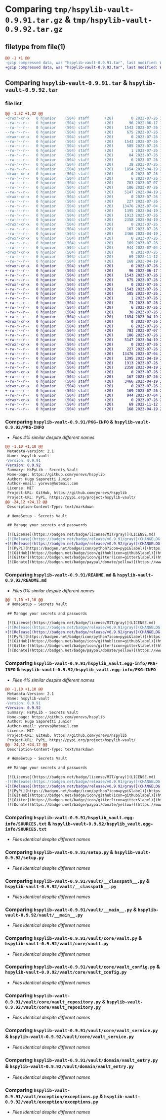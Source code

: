 # Comparing `tmp/hspylib-vault-0.9.91.tar.gz` & `tmp/hspylib-vault-0.9.92.tar.gz`

## filetype from file(1)

```diff
@@ -1 +1 @@
-gzip compressed data, was "hspylib-vault-0.9.91.tar", last modified: Wed Jul 26 18:37:29 2023, max compression
+gzip compressed data, was "hspylib-vault-0.9.92.tar", last modified: Wed Jul 26 22:07:55 2023, max compression
```

## Comparing `hspylib-vault-0.9.91.tar` & `hspylib-vault-0.9.92.tar`

### file list

```diff
@@ -1,32 +1,32 @@
-drwxr-xr-x   0 hjunior    (504) staff       (20)        0 2023-07-26 18:37:29.505462 hspylib-vault-0.9.91/
--rw-r--r--   0 hjunior    (504) staff       (20)       96 2022-06-17 15:16:57.000000 hspylib-vault-0.9.91/MANIFEST.in
--rw-r--r--   0 hjunior    (504) staff       (20)     1543 2023-07-26 18:37:29.504345 hspylib-vault-0.9.91/PKG-INFO
--rw-r--r--   0 hjunior    (504) staff       (20)      675 2023-07-26 18:37:28.000000 hspylib-vault-0.9.91/README.md
-drwxr-xr-x   0 hjunior    (504) staff       (20)        0 2023-07-26 18:37:29.419752 hspylib-vault-0.9.91/hspylib_vault.egg-info/
--rw-r--r--   0 hjunior    (504) staff       (20)     1543 2023-07-26 18:37:29.000000 hspylib-vault-0.9.91/hspylib_vault.egg-info/PKG-INFO
--rw-r--r--   0 hjunior    (504) staff       (20)      585 2023-07-26 18:37:29.000000 hspylib-vault-0.9.91/hspylib_vault.egg-info/SOURCES.txt
--rw-r--r--   0 hjunior    (504) staff       (20)        1 2023-07-26 18:37:29.000000 hspylib-vault-0.9.91/hspylib_vault.egg-info/dependency_links.txt
--rw-r--r--   0 hjunior    (504) staff       (20)       84 2023-07-26 18:37:29.000000 hspylib-vault-0.9.91/hspylib_vault.egg-info/requires.txt
--rw-r--r--   0 hjunior    (504) staff       (20)        6 2023-07-26 18:37:29.000000 hspylib-vault-0.9.91/hspylib_vault.egg-info/top_level.txt
--rw-r--r--   0 hjunior    (504) staff       (20)       38 2023-07-26 18:37:29.505653 hspylib-vault-0.9.91/setup.cfg
--rw-r--r--   0 hjunior    (504) staff       (20)     1854 2023-04-19 22:13:51.000000 hspylib-vault-0.9.91/setup.py
-drwxr-xr-x   0 hjunior    (504) staff       (20)        0 2023-07-26 18:37:29.432364 hspylib-vault-0.9.91/vault/
--rw-r--r--   0 hjunior    (504) staff       (20)        6 2023-07-26 18:37:28.000000 hspylib-vault-0.9.91/vault/.version
--rw-r--r--   0 hjunior    (504) staff       (20)      783 2023-07-07 16:00:13.000000 hspylib-vault-0.9.91/vault/__classpath__.py
--rw-r--r--   0 hjunior    (504) staff       (20)      186 2023-07-26 18:37:28.000000 hspylib-vault-0.9.91/vault/__init__.py
--rw-r--r--   0 hjunior    (504) staff       (20)     5147 2023-04-19 22:13:51.000000 hspylib-vault-0.9.91/vault/__main__.py
-drwxr-xr-x   0 hjunior    (504) staff       (20)        0 2023-07-26 18:37:29.445901 hspylib-vault-0.9.91/vault/core/
--rw-r--r--   0 hjunior    (504) staff       (20)      227 2023-07-26 18:37:28.000000 hspylib-vault-0.9.91/vault/core/__init__.py
--rw-r--r--   0 hjunior    (504) staff       (20)    13476 2023-07-04 21:35:30.000000 hspylib-vault-0.9.91/vault/core/vault.py
--rw-r--r--   0 hjunior    (504) staff       (20)     1395 2023-04-19 22:18:03.000000 hspylib-vault-0.9.91/vault/core/vault_config.py
--rw-r--r--   0 hjunior    (504) staff       (20)     1913 2023-07-26 18:11:37.000000 hspylib-vault-0.9.91/vault/core/vault_repository.py
--rw-r--r--   0 hjunior    (504) staff       (20)     2358 2023-04-19 22:18:03.000000 hspylib-vault-0.9.91/vault/core/vault_service.py
-drwxr-xr-x   0 hjunior    (504) staff       (20)        0 2023-07-26 18:37:29.452631 hspylib-vault-0.9.91/vault/domain/
--rw-r--r--   0 hjunior    (504) staff       (20)      167 2023-07-26 18:37:28.000000 hspylib-vault-0.9.91/vault/domain/__init__.py
--rw-r--r--   0 hjunior    (504) staff       (20)     3466 2023-04-19 22:18:03.000000 hspylib-vault-0.9.91/vault/domain/vault_entry.py
-drwxr-xr-x   0 hjunior    (504) staff       (20)        0 2023-07-26 18:37:29.470675 hspylib-vault-0.9.91/vault/exception/
--rw-r--r--   0 hjunior    (504) staff       (20)      169 2023-07-26 18:37:28.000000 hspylib-vault-0.9.91/vault/exception/__init__.py
--rw-r--r--   0 hjunior    (504) staff       (20)      944 2023-07-04 20:36:19.000000 hspylib-vault-0.9.91/vault/exception/exceptions.py
-drwxr-xr-x   0 hjunior    (504) staff       (20)        0 2023-07-26 18:37:29.499301 hspylib-vault-0.9.91/vault/resources/
--rw-r--r--   0 hjunior    (504) staff       (20)       69 2022-11-12 19:14:13.000000 hspylib-vault-0.9.91/vault/resources/application.properties
--rw-r--r--   0 hjunior    (504) staff       (20)      168 2023-04-19 21:58:35.000000 hspylib-vault-0.9.91/vault/welcome.txt
+drwxr-xr-x   0 hjunior    (504) staff       (20)        0 2023-07-26 22:07:55.038380 hspylib-vault-0.9.92/
+-rw-r--r--   0 hjunior    (504) staff       (20)       96 2022-06-17 15:16:57.000000 hspylib-vault-0.9.92/MANIFEST.in
+-rw-r--r--   0 hjunior    (504) staff       (20)     1543 2023-07-26 22:07:55.037338 hspylib-vault-0.9.92/PKG-INFO
+-rw-r--r--   0 hjunior    (504) staff       (20)      675 2023-07-26 22:07:53.000000 hspylib-vault-0.9.92/README.md
+drwxr-xr-x   0 hjunior    (504) staff       (20)        0 2023-07-26 22:07:54.995084 hspylib-vault-0.9.92/hspylib_vault.egg-info/
+-rw-r--r--   0 hjunior    (504) staff       (20)     1543 2023-07-26 22:07:54.000000 hspylib-vault-0.9.92/hspylib_vault.egg-info/PKG-INFO
+-rw-r--r--   0 hjunior    (504) staff       (20)      585 2023-07-26 22:07:54.000000 hspylib-vault-0.9.92/hspylib_vault.egg-info/SOURCES.txt
+-rw-r--r--   0 hjunior    (504) staff       (20)        1 2023-07-26 22:07:54.000000 hspylib-vault-0.9.92/hspylib_vault.egg-info/dependency_links.txt
+-rw-r--r--   0 hjunior    (504) staff       (20)       73 2023-07-26 22:07:54.000000 hspylib-vault-0.9.92/hspylib_vault.egg-info/requires.txt
+-rw-r--r--   0 hjunior    (504) staff       (20)        6 2023-07-26 22:07:54.000000 hspylib-vault-0.9.92/hspylib_vault.egg-info/top_level.txt
+-rw-r--r--   0 hjunior    (504) staff       (20)       38 2023-07-26 22:07:55.038580 hspylib-vault-0.9.92/setup.cfg
+-rw-r--r--   0 hjunior    (504) staff       (20)     1854 2023-04-19 22:13:51.000000 hspylib-vault-0.9.92/setup.py
+drwxr-xr-x   0 hjunior    (504) staff       (20)        0 2023-07-26 22:07:55.005972 hspylib-vault-0.9.92/vault/
+-rw-r--r--   0 hjunior    (504) staff       (20)        6 2023-07-26 22:07:53.000000 hspylib-vault-0.9.92/vault/.version
+-rw-r--r--   0 hjunior    (504) staff       (20)      783 2023-07-07 16:00:13.000000 hspylib-vault-0.9.92/vault/__classpath__.py
+-rw-r--r--   0 hjunior    (504) staff       (20)      186 2023-07-26 22:07:53.000000 hspylib-vault-0.9.92/vault/__init__.py
+-rw-r--r--   0 hjunior    (504) staff       (20)     5147 2023-04-19 22:13:51.000000 hspylib-vault-0.9.92/vault/__main__.py
+drwxr-xr-x   0 hjunior    (504) staff       (20)        0 2023-07-26 22:07:55.020304 hspylib-vault-0.9.92/vault/core/
+-rw-r--r--   0 hjunior    (504) staff       (20)      227 2023-07-26 22:07:53.000000 hspylib-vault-0.9.92/vault/core/__init__.py
+-rw-r--r--   0 hjunior    (504) staff       (20)    13476 2023-07-04 21:35:30.000000 hspylib-vault-0.9.92/vault/core/vault.py
+-rw-r--r--   0 hjunior    (504) staff       (20)     1395 2023-04-19 22:18:03.000000 hspylib-vault-0.9.92/vault/core/vault_config.py
+-rw-r--r--   0 hjunior    (504) staff       (20)     1913 2023-07-26 18:11:37.000000 hspylib-vault-0.9.92/vault/core/vault_repository.py
+-rw-r--r--   0 hjunior    (504) staff       (20)     2358 2023-04-19 22:18:03.000000 hspylib-vault-0.9.92/vault/core/vault_service.py
+drwxr-xr-x   0 hjunior    (504) staff       (20)        0 2023-07-26 22:07:55.026560 hspylib-vault-0.9.92/vault/domain/
+-rw-r--r--   0 hjunior    (504) staff       (20)      167 2023-07-26 22:07:53.000000 hspylib-vault-0.9.92/vault/domain/__init__.py
+-rw-r--r--   0 hjunior    (504) staff       (20)     3466 2023-04-19 22:18:03.000000 hspylib-vault-0.9.92/vault/domain/vault_entry.py
+drwxr-xr-x   0 hjunior    (504) staff       (20)        0 2023-07-26 22:07:55.032647 hspylib-vault-0.9.92/vault/exception/
+-rw-r--r--   0 hjunior    (504) staff       (20)      169 2023-07-26 22:07:53.000000 hspylib-vault-0.9.92/vault/exception/__init__.py
+-rw-r--r--   0 hjunior    (504) staff       (20)      944 2023-07-04 20:36:19.000000 hspylib-vault-0.9.92/vault/exception/exceptions.py
+drwxr-xr-x   0 hjunior    (504) staff       (20)        0 2023-07-26 22:07:55.034804 hspylib-vault-0.9.92/vault/resources/
+-rw-r--r--   0 hjunior    (504) staff       (20)       69 2022-11-12 19:14:13.000000 hspylib-vault-0.9.92/vault/resources/application.properties
+-rw-r--r--   0 hjunior    (504) staff       (20)      168 2023-04-19 21:58:35.000000 hspylib-vault-0.9.92/vault/welcome.txt
```

### Comparing `hspylib-vault-0.9.91/PKG-INFO` & `hspylib-vault-0.9.92/PKG-INFO`

 * *Files 4% similar despite different names*

```diff
@@ -1,10 +1,10 @@
 Metadata-Version: 2.1
 Name: hspylib-vault
-Version: 0.9.91
+Version: 0.9.92
 Summary: HsPyLib - Secrets Vault
 Home-page: https://github.com/yorevs/hspylib
 Author: Hugo Saporetti Junior
 Author-email: yorevs@hotmail.com
 License: MIT
 Project-URL: GitHub, https://github.com/yorevs/hspylib
 Project-URL: PyPi, https://pypi.org/project/hspylib-vault/
@@ -24,12 +24,12 @@
 Description-Content-Type: text/markdown
 
 # HomeSetup - Secrets Vault
 
 ## Manage your secrets and passwords
 
 [![License](https://badgen.net/badge/license/MIT/gray)](LICENSE.md)
-[![Release](https://badgen.net/badge/release/v0.9.91/gray)](CHANGELOG.md#unreleased)
+[![Release](https://badgen.net/badge/release/v0.9.92/gray)](CHANGELOG.md#unreleased)
 [![PyPi](https://badgen.net/badge/icon/python?icon=pypi&label)](https://pypi.org/project/hspylib-vault)
 [![GitHub](https://badgen.net/badge/icon/github?icon=github&label)](https://github.com/yorevs/hspylib)
 [![Gitter](https://badgen.net/badge/icon/gitter?icon=gitter&label)](https://gitter.im/hspylib/community)
 [![Donate](https://badgen.net/badge/paypal/donate/yellow)](https://www.paypal.com/cgi-bin/webscr?cmd=_s-xclick&hosted_button_id=J5CDEFLF6M3H4)
```

### Comparing `hspylib-vault-0.9.91/README.md` & `hspylib-vault-0.9.92/README.md`

 * *Files 0% similar despite different names*

```diff
@@ -1,10 +1,10 @@
 # HomeSetup - Secrets Vault
 
 ## Manage your secrets and passwords
 
 [![License](https://badgen.net/badge/license/MIT/gray)](LICENSE.md)
-[![Release](https://badgen.net/badge/release/v0.9.91/gray)](CHANGELOG.md#unreleased)
+[![Release](https://badgen.net/badge/release/v0.9.92/gray)](CHANGELOG.md#unreleased)
 [![PyPi](https://badgen.net/badge/icon/python?icon=pypi&label)](https://pypi.org/project/hspylib-vault)
 [![GitHub](https://badgen.net/badge/icon/github?icon=github&label)](https://github.com/yorevs/hspylib)
 [![Gitter](https://badgen.net/badge/icon/gitter?icon=gitter&label)](https://gitter.im/hspylib/community)
 [![Donate](https://badgen.net/badge/paypal/donate/yellow)](https://www.paypal.com/cgi-bin/webscr?cmd=_s-xclick&hosted_button_id=J5CDEFLF6M3H4)
```

### Comparing `hspylib-vault-0.9.91/hspylib_vault.egg-info/PKG-INFO` & `hspylib-vault-0.9.92/hspylib_vault.egg-info/PKG-INFO`

 * *Files 4% similar despite different names*

```diff
@@ -1,10 +1,10 @@
 Metadata-Version: 2.1
 Name: hspylib-vault
-Version: 0.9.91
+Version: 0.9.92
 Summary: HsPyLib - Secrets Vault
 Home-page: https://github.com/yorevs/hspylib
 Author: Hugo Saporetti Junior
 Author-email: yorevs@hotmail.com
 License: MIT
 Project-URL: GitHub, https://github.com/yorevs/hspylib
 Project-URL: PyPi, https://pypi.org/project/hspylib-vault/
@@ -24,12 +24,12 @@
 Description-Content-Type: text/markdown
 
 # HomeSetup - Secrets Vault
 
 ## Manage your secrets and passwords
 
 [![License](https://badgen.net/badge/license/MIT/gray)](LICENSE.md)
-[![Release](https://badgen.net/badge/release/v0.9.91/gray)](CHANGELOG.md#unreleased)
+[![Release](https://badgen.net/badge/release/v0.9.92/gray)](CHANGELOG.md#unreleased)
 [![PyPi](https://badgen.net/badge/icon/python?icon=pypi&label)](https://pypi.org/project/hspylib-vault)
 [![GitHub](https://badgen.net/badge/icon/github?icon=github&label)](https://github.com/yorevs/hspylib)
 [![Gitter](https://badgen.net/badge/icon/gitter?icon=gitter&label)](https://gitter.im/hspylib/community)
 [![Donate](https://badgen.net/badge/paypal/donate/yellow)](https://www.paypal.com/cgi-bin/webscr?cmd=_s-xclick&hosted_button_id=J5CDEFLF6M3H4)
```

### Comparing `hspylib-vault-0.9.91/hspylib_vault.egg-info/SOURCES.txt` & `hspylib-vault-0.9.92/hspylib_vault.egg-info/SOURCES.txt`

 * *Files identical despite different names*

### Comparing `hspylib-vault-0.9.91/setup.py` & `hspylib-vault-0.9.92/setup.py`

 * *Files identical despite different names*

### Comparing `hspylib-vault-0.9.91/vault/__classpath__.py` & `hspylib-vault-0.9.92/vault/__classpath__.py`

 * *Files identical despite different names*

### Comparing `hspylib-vault-0.9.91/vault/__main__.py` & `hspylib-vault-0.9.92/vault/__main__.py`

 * *Files identical despite different names*

### Comparing `hspylib-vault-0.9.91/vault/core/vault.py` & `hspylib-vault-0.9.92/vault/core/vault.py`

 * *Files identical despite different names*

### Comparing `hspylib-vault-0.9.91/vault/core/vault_config.py` & `hspylib-vault-0.9.92/vault/core/vault_config.py`

 * *Files identical despite different names*

### Comparing `hspylib-vault-0.9.91/vault/core/vault_repository.py` & `hspylib-vault-0.9.92/vault/core/vault_repository.py`

 * *Files identical despite different names*

### Comparing `hspylib-vault-0.9.91/vault/core/vault_service.py` & `hspylib-vault-0.9.92/vault/core/vault_service.py`

 * *Files identical despite different names*

### Comparing `hspylib-vault-0.9.91/vault/domain/vault_entry.py` & `hspylib-vault-0.9.92/vault/domain/vault_entry.py`

 * *Files identical despite different names*

### Comparing `hspylib-vault-0.9.91/vault/exception/exceptions.py` & `hspylib-vault-0.9.92/vault/exception/exceptions.py`

 * *Files identical despite different names*


